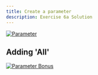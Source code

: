 ```yaml
---
title: Create a parameter
description: Exercise 6a Solution
---
```


[![Parameter](/gifs/5.1.gif)](/gifs/5.1.gif)

## Adding 'All'

[![Parameter Bonus](/gifs/5.1-bonus.gif)](/gifs/5.1-bonus.gif)
